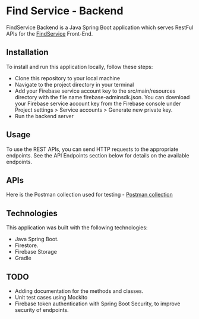# Find Service - Backend

FindService Backend is a Java Spring Boot application which serves RestFul APIs for the [FindService](https://github.com/Nischal-S-Dwaral/FindService) Front-End.

## Installation

To install and run this application locally, follow these steps:

- Clone this repository to your local machine
- Navigate to the project directory in your terminal
- Add your Firebase service account key to the src/main/resources directory with the file name firebase-adminsdk.json. You can download your Firebase service account key from the Firebase console under Project settings > Service accounts > Generate new private key.
- Run the backend server


## Usage

To use the REST APIs, you can send HTTP requests to the appropriate endpoints. See the API Endpoints section below for details on the available endpoints.

## APIs
Here is the Postman collection used for testing - [Postman collection](https://github.com/Nischal-S-Dwaral/findServiceBackend/blob/main/Find_Service_postman_collection.json)

## Technologies

This application was built with the following technologies:

- Java Spring Boot.
- Firestore.
- Firebase Storage
- Gradle

## TODO

- Adding documentation for the methods and classes.
- Unit test cases using Mockito
- Firebase token authentication with Spring Boot Security, to improve security of endpoints.